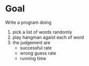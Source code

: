 # Goal
Write a program doing

1. pick a list of words randomly
2. play hangman agaist each of word
3. the judgement are
     - successful rate
     - wrong guess rate
     - running time
